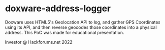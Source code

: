 # doxware-address-logger
Doxware uses HTML5's Geolocation API to log, and gather GPS Coordinates using its API, and then reverse geocodes those coordinates into a physical address. This PoC was made for educational presentation.

Investor @ Hackforums.net 2022
